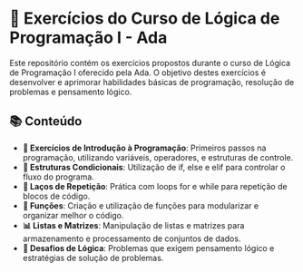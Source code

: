 # 📝 Exercícios do Curso de Lógica de Programação I - Ada

Este repositório contém os exercícios propostos durante o curso de Lógica de Programação I oferecido pela Ada. O objetivo destes exercícios é desenvolver e aprimorar habilidades básicas de programação, resolução de problemas e pensamento lógico.

## 📚 Conteúdo

- **🔰 Exercícios de Introdução à Programação**: Primeiros passos na programação, utilizando variáveis, operadores, e estruturas de controle.
- **🔄 Estruturas Condicionais**: Utilização de if, else e elif para controlar o fluxo do programa.
- **🔁 Laços de Repetição**: Prática com loops for e while para repetição de blocos de código.
- **🔧 Funções**: Criação e utilização de funções para modularizar e organizar melhor o código.
- **📊 Listas e Matrizes**: Manipulação de listas e matrizes para armazenamento e processamento de conjuntos de dados.
- **🧩 Desafios de Lógica**: Problemas que exigem pensamento lógico e estratégias de solução de problemas.
